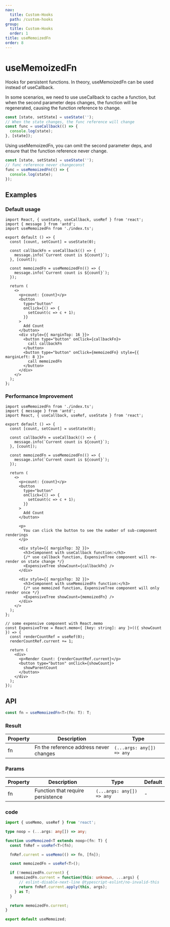 ```yaml
---
nav:
  title: Custom-Hooks
  path: /custom-hooks
group:
  title: Custom-Hooks
  order: 1
title: useMemoizedFn
order: 8
---
```


# useMemoizedFn

Hooks for persistent functions. In theory, useMemoizedFn can be used instead of useCallback.

In some scenarios, we need to use useCallback to cache a function, but when the second parameter deps changes, the function will be regenerated, causing the function reference to change.

```js
const [state, setState] = useState('');
// When the state changes, the func reference will change
const func = useCallback(() => {
  console.log(state);
}, [state]);
```

Using useMemoizedFn, you can omit the second parameter deps, and ensure that the function reference never change.

```js
const [state, setState] = useState('');
// func reference never changeconst
func = useMemoizedFn(() => {
  console.log(state);
});
```

## Examples

### Default usage

```tsx
import React, { useState, useCallback, useRef } from 'react';
import { message } from 'antd';
import useMemoizedFn from './index.ts';

export default () => {
  const [count, setCount] = useState(0);

  const callbackFn = useCallback(() => {
    message.info(`Current count is ${count}`);
  }, [count]);

  const memoizedFn = useMemoizedFn(() => {
    message.info(`Current count is ${count}`);
  });

  return (
    <>
      <p>count: {count}</p>
      <button
        type="button"
        onClick={() => {
          setCount(c => c + 1);
        }}
      >
        Add Count
      </button>
      <div style={{ marginTop: 16 }}>
        <button type="button" onClick={callbackFn}>
          call callbackFn
        </button>
        <button type="button" onClick={memoizedFn} style={{ marginLeft: 8 }}>
          call memoizedFn
        </button>
      </div>
    </>
  );
};
```

### Performance Improvement

```tsx
import useMemoizedFn from './index.ts';
import { message } from 'antd';
import React, { useCallback, useRef, useState } from 'react';

export default () => {
  const [count, setCount] = useState(0);

  const callbackFn = useCallback(() => {
    message.info(`Current count is ${count}`);
  }, [count]);

  const memoizedFn = useMemoizedFn(() => {
    message.info(`Current count is ${count}`);
  });

  return (
    <>
      <p>count: {count}</p>
      <button
        type="button"
        onClick={() => {
          setCount(c => c + 1);
        }}
      >
        Add Count
      </button>

      <p>
        You can click the button to see the number of sub-component renderings
      </p>

      <div style={{ marginTop: 32 }}>
        <h3>Component with useCallback function:</h3>
        {/* use callback function, ExpensiveTree component will re-render on state change */}
        <ExpensiveTree showCount={callbackFn} />
      </div>

      <div style={{ marginTop: 32 }}>
        <h3>Component with useMemoizedFn function:</h3>
        {/* use memoized function, ExpensiveTree component will only render once */}
        <ExpensiveTree showCount={memoizedFn} />
      </div>
    </>
  );
};

// some expensive component with React.memo
const ExpensiveTree = React.memo<{ [key: string]: any }>(({ showCount }) => {
  const renderCountRef = useRef(0);
  renderCountRef.current += 1;

  return (
    <div>
      <p>Render Count: {renderCountRef.current}</p>
      <button type="button" onClick={showCount}>
        showParentCount
      </button>
    </div>
  );
});
```

## API

```typescript
const fn = useMemoizedFn<T>(fn: T): T;
```

### Result

| Property | Description                            | Type                      |
| -------- | -------------------------------------- | ------------------------- |
| fn       | Fn the reference address never changes | `(...args: any[]) => any` |

### Params

| Property | Description                       | Type                      | Default |
| -------- | --------------------------------- | ------------------------- | ------- |
| fn       | Function that require persistence | `(...args: any[]) => any` | -       |

### code

```ts
import { useMemo, useRef } from 'react';

type noop = (...args: any[]) => any;

function useMemoized<T extends noop>(fn: T) {
  const fnRef = useRef<T>(fn);

  fnRef.current = useMemo(() => fn, [fn]);

  const memoizedFn = useRef<T>();

  if (!memoizedFn.current) {
    memoizedFn.current = function(this: unknown, ...args) {
      // eslint-disable-next-line @typescript-eslint/no-invalid-this
      return fnRef.current.apply(this, args);
    } as T;
  }

  return memoizedFn.current;
}

export default useMemoized;
```
